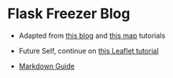 # Flask Freezer Blog

- Adapted from [this blog](https://vkaustubh.github.io/blog/geek/2020-02-23-blogging-with-flask.html) and [this map](http://jonathansoma.com/tutorials/webapps/mapping-our-schools/) tutorials

- Future Self, continue on [this Leaflet tutorial](http://duspviz.mit.edu/web-map-workshop/leaflet-javascript-interactions/)

- [Markdown Guide](https://www.markdownguide.org/basic-syntax/)
